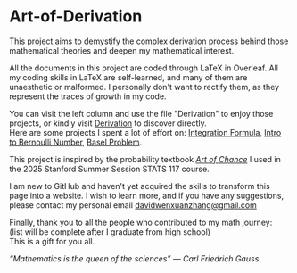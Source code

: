 # Art-of-Derivation

This project aims to demystify the complex derivation process behind those mathematical theories and deepen my mathematical interest. 

All the documents in this project are coded through LaTeX in Overleaf. All my coding skills in LaTeX are self-learned, and many of them are unaesthetic or malformed. I personally don't want to rectify them, as they represent the traces of growth in my code. 

You can visit the left column and use the file "Derivation" to enjoy those projects, or kindly visit [Derivation](https://github.com/davidwenxuanzhang/Art-of-Derivation/tree/main/Derivation) to discover directly.\
Here are some projects I spent a lot of effort on: [Integration Formula](https://github.com/davidwenxuanzhang/Art-of-Derivation/blob/main/Derivation/Calculus/Integral%20Formula%20Derivation.pdf), [Intro to Bernoulli Number](https://github.com/davidwenxuanzhang/Art-of-Derivation/blob/main/Derivation/Algebra/Intro%20to%20Bernoulli%20Number.pdf), [Basel Problem](https://github.com/davidwenxuanzhang/Art-of-Derivation/blob/main/Derivation/Algebra/Basel%20problem.pdf).

This project is inspired by the probability textbook [*Art of Chance*](https://dlsun.github.io/skis/) I used in the 2025 Stanford Summer Session STATS 117 course.

I am new to GitHub and haven't yet acquired the skills to transform this page into a website. I wish to learn more, and if you have any suggestions, please contact my personal email [davidwenxuanzhang@gmail.com](mailto:davidwenxuanzhang@gmail.com)

Finally, thank you to all the people who contributed to my math journey:\
(list will be complete after I graduate from high school)\
This is a gift for you all.

*“Mathematics is the queen of the sciences”
― Carl Friedrich Gauss*
